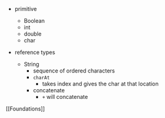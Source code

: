 - primitive
	- Boolean 
	- int
	- double
	- char

- reference types
	- String
		- sequence of ordered characters
		- `charAt`
			- takes index and gives the char at that location
		- concatenate
			- `+` will concatenate

[[Foundations]]